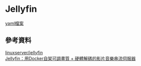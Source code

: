 # Jellyfin
[yaml檔案](./jellyfin.yaml)
## 參考資料
[linuxserver/jellyfin](https://hub.docker.com/r/linuxserver/jellyfin)<br>
[Jellyfin：用Docker自架可調畫質 + 硬體解碼的影片音樂串流伺服器](https://ivonblog.com/posts/self-hosting-jellyfin/)